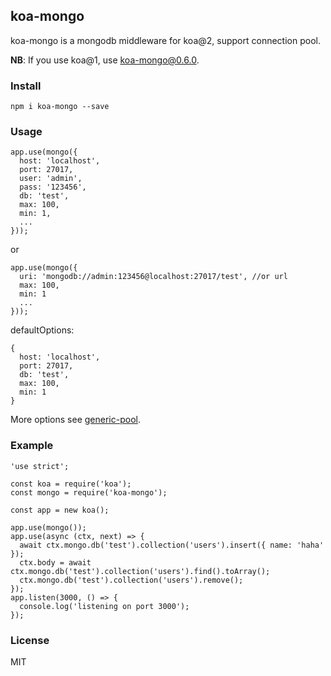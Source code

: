 ## koa-mongo

koa-mongo is a mongodb middleware for koa@2, support connection pool.

**NB**: If you use koa@1, use koa-mongo@0.6.0.

### Install

```
npm i koa-mongo --save
```

### Usage

```
app.use(mongo({
  host: 'localhost',
  port: 27017,
  user: 'admin',
  pass: '123456',
  db: 'test',
  max: 100,
  min: 1,
  ...
}));
```

or

```
app.use(mongo({
  uri: 'mongodb://admin:123456@localhost:27017/test', //or url
  max: 100,
  min: 1
  ...
}));
```

defaultOptions:

```
{
  host: 'localhost',
  port: 27017,
  db: 'test',
  max: 100,
  min: 1
}
```

More options see [generic-pool](https://github.com/coopernurse/node-pool).

### Example

```
'use strict';

const koa = require('koa');
const mongo = require('koa-mongo');

const app = new koa();

app.use(mongo());
app.use(async (ctx, next) => {
  await ctx.mongo.db('test').collection('users').insert({ name: 'haha' });
  ctx.body = await ctx.mongo.db('test').collection('users').find().toArray();
  ctx.mongo.db('test').collection('users').remove();
});
app.listen(3000, () => {
  console.log('listening on port 3000');
});
```

### License

MIT
